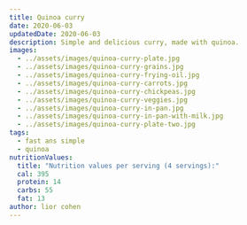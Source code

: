 ```yaml
---
title: Quinoa curry
date: 2020-06-03
updatedDate: 2020-06-03
description: Simple and delicious curry, made with quinoa.
images:
  - ../assets/images/quinoa-curry-plate.jpg
  - ../assets/images/quinoa-curry-grains.jpg
  - ../assets/images/quinoa-curry-frying-oil.jpg
  - ../assets/images/quinoa-curry-carrots.jpg
  - ../assets/images/quinoa-curry-chickpeas.jpg
  - ../assets/images/quinoa-curry-veggies.jpg
  - ../assets/images/quinoa-curry-in-pan.jpg
  - ../assets/images/quinoa-curry-in-pan-with-milk.jpg
  - ../assets/images/quinoa-curry-plate-two.jpg
tags:
  - fast ans simple
  - quinoa
nutritionValues:
  title: "Nutrition values per serving (4 servings):"
  cal: 395
  protein: 14
  carbs: 55
  fat: 13
author: lior cohen
---
```


<PrintView fileName="quinoa-curry" />
